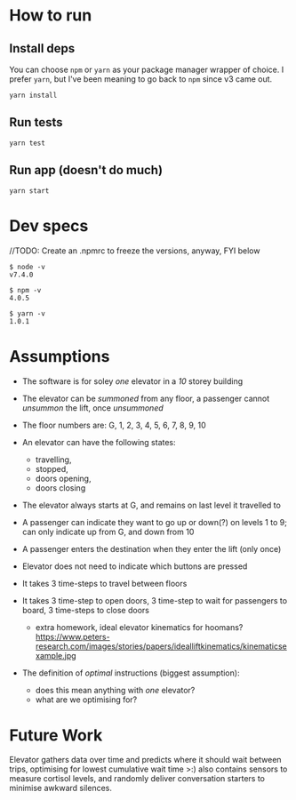 # How to run

## Install deps

You can choose `npm` or `yarn` as your package manager wrapper of choice. I prefer `yarn`, but I've been meaning to go back to `npm` since v3 came out.

```
yarn install
```

## Run tests

```
yarn test
```

## Run app (doesn't do much)

```
yarn start
```

# Dev specs

//TODO: Create an .npmrc to freeze the versions, anyway, FYI below

```
$ node -v
v7.4.0

$ npm -v
4.0.5

$ yarn -v
1.0.1
```

# Assumptions

* The software is for soley _one_ elevator in a _10_ storey building
* The elevator can be _summoned_ from any floor, a passenger cannot _unsummon_ the lift, once _unsummoned_
* The floor numbers are: G, 1, 2, 3, 4, 5, 6, 7, 8, 9, 10
* An elevator can have the following states:
  - travelling,
  - stopped,
  - doors opening,
  - doors closing
* The elevator always starts at G, and remains on last level it travelled to
* A passenger can indicate they want to go up or down(?) on levels 1 to 9; can only indicate up from G, and down from 10
* A passenger enters the destination when they enter the lift (only once)
* Elevator does not need to indicate which buttons are pressed
* It takes 3 time-steps to travel between floors
* It takes 3 time-step to open doors, 3 time-step to wait for passengers to board, 3 time-steps to close doors
  - extra homework, ideal elevator kinematics for hoomans?
  https://www.peters-research.com/images/stories/papers/idealliftkinematics/kinematicsexample.jpg

* The definition of *optimal* instructions (biggest assumption):
  - does this mean anything with _one_ elevator?
  - what are we optimising for?

# Future Work
Elevator gathers data over time and predicts where it should wait between trips, optimising for lowest cumulative wait time >:) also contains sensors to measure cortisol levels, and randomly deliver conversation starters to minimise awkward silences.

